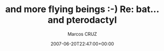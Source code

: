 ---
title: 'and more flying beings :-) Re: bat... and pterodactyl'
posts: 5
hash: 't798'
author: 'Marcos CRUZ'
date: 2007-06-20T22:47:00+00:00
sources:
  - http://forums.tokipona.org/viewtopic.php%3Ft=798.html
---